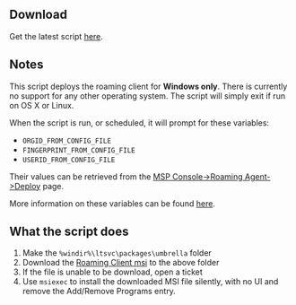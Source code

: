 Download
---------------------
Get the latest script [here](https://raw.github.com/opendns/Deploy-Scripts/master/Labtech/OpenDNS%20Umbrella%20Roaming%20Agent.xml).

Notes
-----

This script deploys the roaming client for **Windows only**.
There is currently no support for any other operating system. 
The script will simply exit if run on OS X or Linux.

When the script is run, or scheduled, it will prompt for these variables:
  * `ORGID_FROM_CONFIG_FILE`
  * `FINGERPRINT_FROM_CONFIG_FILE`
  * `USERID_FROM_CONFIG_FILE`

Their values can be retrieved from the [MSP Console->Roaming Agent->Deploy](https://dashboard2.opendns.com/msp#roamingclient/deploy) page.

More information on these variables can be found [here](https://support.opendns.com/entries/55881150-Roaming-Client-Deployment-Parameters-for-mass-deployment-MSP-).



What the script does
--------------------

1. Make the `%windir%\ltsvc\packages\umbrella` folder
2. Download the [Roaming Client msi](http://shared.opendns.com/roaming/enterprise/release/win/production/Setup.msi) to the above folder
3. If the file is unable to be download, open a ticket
4. Use `msiexec` to install the downloaded MSI file silently, with no UI and remove the Add/Remove Programs entry.

